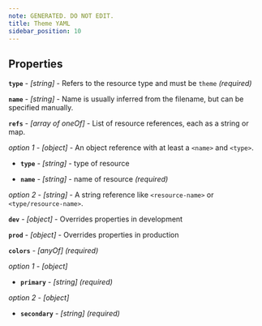 ```yaml
---
note: GENERATED. DO NOT EDIT.
title: Theme YAML
sidebar_position: 10
---
```




## Properties


**`type`**  - _[string]_ - Refers to the resource type and must be `theme`  _(required)_

**`name`**  - _[string]_ - Name is usually inferred from the filename, but can be specified manually. 

**`refs`**  - _[array of oneOf]_ - List of resource references, each as a string or map. 

  *option 1* - _[object]_ - An object reference with at least a `<name>` and `<type>`.

  - **`type`**  - _[string]_ - type of resource 

  - **`name`**  - _[string]_ - name of resource  _(required)_

  *option 2* - _[string]_ - A string reference like `<resource-name>` or `<type/resource-name>`.

**`dev`**  - _[object]_ - Overrides properties in development 

**`prod`**  - _[object]_ - Overrides properties in production 

**`colors`**  - _[anyOf]_   _(required)_

  *option 1* - _[object]_ 

  - **`primary`**  - _[string]_   _(required)_

  *option 2* - _[object]_ 

  - **`secondary`**  - _[string]_   _(required)_